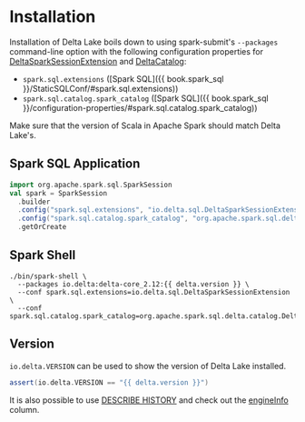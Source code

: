 # Installation

Installation of Delta Lake boils down to using spark-submit's `--packages` command-line option with the following configuration properties for [DeltaSparkSessionExtension](DeltaSparkSessionExtension.md) and [DeltaCatalog](DeltaCatalog.md):

* `spark.sql.extensions` ([Spark SQL]({{ book.spark_sql }}/StaticSQLConf/#spark.sql.extensions))
* `spark.sql.catalog.spark_catalog` ([Spark SQL]({{ book.spark_sql }}/configuration-properties/#spark.sql.catalog.spark_catalog))

Make sure that the version of Scala in Apache Spark should match Delta Lake's.

## <span id="application"> Spark SQL Application

```scala
import org.apache.spark.sql.SparkSession
val spark = SparkSession
  .builder
  .config("spark.sql.extensions", "io.delta.sql.DeltaSparkSessionExtension")
  .config("spark.sql.catalog.spark_catalog", "org.apache.spark.sql.delta.catalog.DeltaCatalog")
  .getOrCreate
```

## Spark Shell

```text
./bin/spark-shell \
  --packages io.delta:delta-core_2.12:{{ delta.version }} \
  --conf spark.sql.extensions=io.delta.sql.DeltaSparkSessionExtension \
  --conf spark.sql.catalog.spark_catalog=org.apache.spark.sql.delta.catalog.DeltaCatalog
```

## <span id="VERSION"> Version

`io.delta.VERSION` can be used to show the version of Delta Lake installed.

```scala
assert(io.delta.VERSION == "{{ delta.version }}")
```

It is also possible to use [DESCRIBE HISTORY](sql/index.md#describe-history) and check out the [engineInfo](CommitInfo.md#engineInfo) column.

